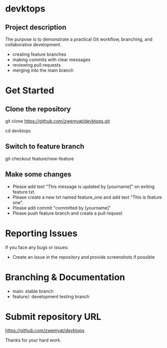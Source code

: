 # devktops
## Project description
The purpose is to demonstrate a practical Git workflow, branching, and collaborative development.
- creating feature branches
- making commits with clear messages
- reviewing pull requests
- merging into the main branch

# Get Started
## Clone the repository
git clone https://github.com/zwemyat/devktops.git 

cd devktops
## Switch to feature branch

git checkout feature/new-feature

## Make some changes
- Please add text "This message is updated by [yourname]" on exiting feature.txt.
- Please create a new txt named feature_one and add text "This is feature one".
- Please add commit "committed by [yourname]"
- Please push feature branch and create a pull request

# Reporting Issues
If you face any bugs or issues:
- Create an issue in the repository and provide screenshots if possible

# Branching & Documentation
- main: stable branch
- feature/: development testing branch

# Submit repository URL
https://github.com/zwemyat/devktops

Thanks for your hard work.



